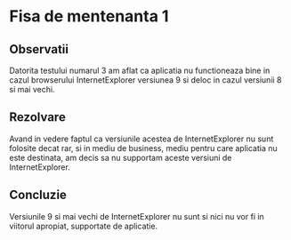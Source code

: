 # Fisa de mentenanta 1

## Observatii

Datorita testului numarul 3 am aflat ca aplicatia nu functioneaza bine in cazul browserului InternetExplorer versiunea 9 si deloc in cazul versiunii 8 si mai vechi.

## Rezolvare

Avand in vedere faptul ca versiunile acestea de InternetExplorer nu sunt folosite decat rar, si in mediu de business, mediu pentru care aplicatia nu este destinata, am decis sa nu supportam aceste versiuni de InternetExplorer.

## Concluzie

Versiunile 9 si mai vechi de InternetExplorer nu sunt si nici nu vor fi in viitorul apropiat, supportate de aplicatie.